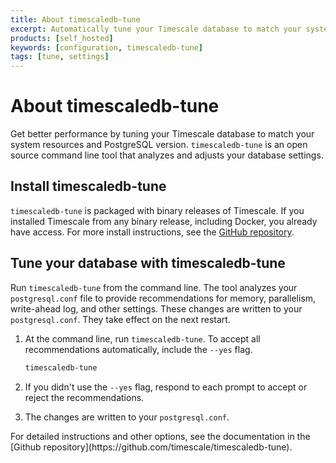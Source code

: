 ```yaml
---
title: About timescaledb-tune
excerpt: Automatically tune your Timescale database to match your system resources and PostgreSQL version
products: [self_hosted]
keywords: [configuration, timescaledb-tune]
tags: [tune, settings]
---
```


# About timescaledb-tune

Get better performance by tuning your Timescale database to match your system
resources and PostgreSQL version.  `timescaledb-tune` is an open source command
line tool that analyzes and adjusts your database settings.

## Install timescaledb-tune

`timescaledb-tune` is packaged with binary releases of Timescale. If you
installed Timescale from any binary release, including Docker, you already
have access. For more install instructions, see the
[GitHub repository][github-tstune].

## Tune your database with timescaledb-tune

Run `timescaledb-tune` from the command line. The tool analyzes your
`postgresql.conf` file to provide recommendations for memory, parallelism,
write-ahead log, and other settings. These changes are written to your
`postgresql.conf`. They take effect on the next restart.

<Procedure>

1.  At the command line, run `timescaledb-tune`. To accept all recommendations
    automatically, include the `--yes` flag.

    ```bash
    timescaledb-tune
    ```

1.  If you didn't use the `--yes` flag, respond to each prompt to accept or
    reject the recommendations.
1.  The changes are written to your `postgresql.conf`.

</Procedure>

<Highlight type="note">
For detailed instructions and other options, see the documentation in the
[Github repository](https://github.com/timescale/timescaledb-tune).
</Highlight>

[github-tstune]: https://github.com/timescale/timescaledb-tune
